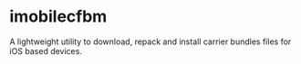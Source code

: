 # imobilecfbm
A lightweight utility to download, repack and install carrier bundles files for iOS based devices.
